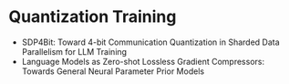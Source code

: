 # Quantization Training
- SDP4Bit: Toward 4-bit Communication Quantization in Sharded Data Parallelism for LLM Training
- Language Models as Zero-shot Lossless Gradient Compressors: Towards General Neural Parameter Prior Models
